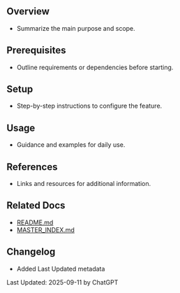 ## Overview
- Summarize the main purpose and scope.

## Prerequisites
- Outline requirements or dependencies before starting.

## Setup
- Step-by-step instructions to configure the feature.

## Usage
- Guidance and examples for daily use.

## References
- Links and resources for additional information.

## Related Docs
- [README.md](README.md)
- [MASTER_INDEX.md](MASTER_INDEX.md)


## Changelog
- Added Last Updated metadata

Last Updated: 2025-09-11 by ChatGPT
